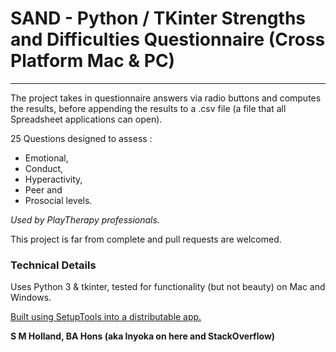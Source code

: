 # SAND - Python / TKinter Strengths and Difficulties Questionnaire (Cross Platform Mac & PC)

---

The project takes in questionnaire answers via radio buttons and computes the results, before  appending the results to a .csv file (a file that all Spreadsheet applications can open).

25 Questions designed to assess :
* Emotional, 
* Conduct, 
* Hyperactivity, 
* Peer and 
* Prosocial levels.

_Used by PlayTherapy professionals._

This project is far from complete and pull requests are welcomed.

### Technical Details

Uses Python 3 & tkinter, tested for functionality (but not beauty) on Mac and Windows.

[Built using SetupTools into a distributable app.](https://www.metachris.com/2015/11/create-standalone-mac-os-x-applications-with-python-and-py2app/)

__S M Holland, BA Hons (aka Inyoka on here and StackOverflow)__ 

